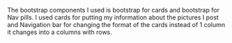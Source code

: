 The bootstrap components I used is bootstrap for cards and bootstrap for Nav pills.
I used cards for putting my information about the pictures I post and Navigation bar for changing the format of the 
cards instead of 1 column it changes into a columns with rows.
